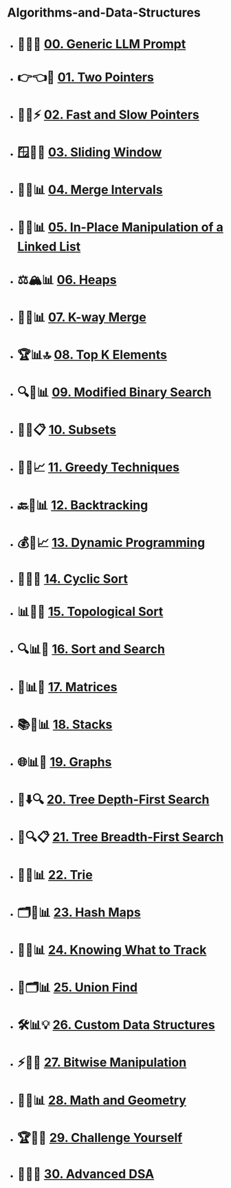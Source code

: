 # Algorithms-and-Data-Structures 

- # 🤖💭✨ [00. Generic LLM Prompt](./00.%20LLM%20Prompts/LLM%20Prompt:%20Generic%20LeetCode%20Pattern%20Guide%20Generator.md)
- # 👉👈🎯 [01. Two Pointers]()
- # 🐰🐢⚡ [02. Fast and Slow Pointers]()
- # 🪟🔄📱 [03. Sliding Window]()
- # 🔗⏰📊 [04. Merge Intervals](./03.%20Merge%20Intervals/01.%20Introduction.md)
- # 🌳🔄📊 [05. In-Place Manipulation of a Linked List]()
- # ⚖️🏔️📊 [06. Heaps]()
- # 🔀🔗📊 [07. K-way Merge]()
- # 🏆📊🔝 [08. Top K Elements]()
- # 🔍🎯📊 [09. Modified Binary Search]()
- # 🧮💭📋 [10. Subsets]()
- # 🎯💡📈 [11. Greedy Techniques]()
- # 🔙🎯📊 [12. Backtracking]()
- # 💰🎒📈 [13. Dynamic Programming]()
- # 🔧📂🎯 [14. Cyclic Sort]()
- # 📊🔗🎯 [15. Topological Sort]()
- # 🔍📊🎯 [16. Sort and Search]()
- # 🔢📊🎯 [17. Matrices]()
- # 📚🔧📊 [18. Stacks]()
- # 🌐📊🔗 [19. Graphs]()
- # 🌲⬇️🔍 [20. Tree Depth-First Search]()

- # 🌲🔍📋 [21. Tree Breadth-First Search]()

- # 🌸🔢📊 [22. Trie]()

- # 🗂️💾📊 [23. Hash Maps]()

- # 📍🎯📊 [24. Knowing What to Track]()

- # 🔗🗂️📊 [25. Union Find]()

- # 🛠️📊💡 [26. Custom Data Structures]()

- # ⚡🔧🎯 [27. Bitwise Manipulation]()

- # 📐🔢📊 [28. Math and Geometry]()

- # 🏆💪🎯 [29. Challenge Yourself]()
- # 🚀🧠💎 [30. Advanced DSA]()